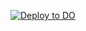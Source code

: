 
[![Deploy to DO](https://www.deploytodo.com/do-btn-blue.svg)](https://cloud.digitalocean.com/apps/new?repo=https://github.com/INSERT_USERNAME/INSERT_REPO_NAME/tree/main)

